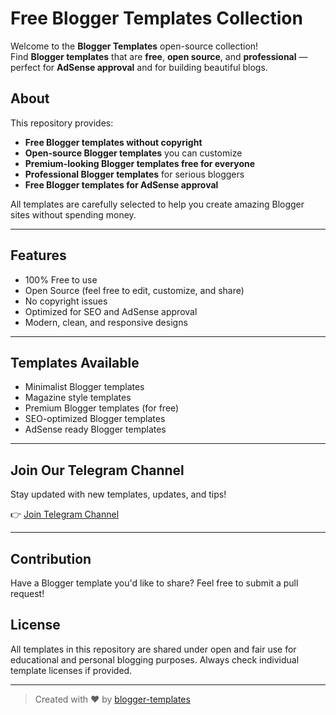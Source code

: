 # Free Blogger Templates Collection

Welcome to the **Blogger Templates** open-source collection!  
Find **Blogger templates** that are **free**, **open source**, and **professional** — perfect for **AdSense approval** and for building beautiful blogs.

## About
This repository provides:
- **Free Blogger templates without copyright**
- **Open-source Blogger templates** you can customize
- **Premium-looking Blogger templates free for everyone**
- **Professional Blogger templates** for serious bloggers
- **Free Blogger templates for AdSense approval**

All templates are carefully selected to help you create amazing Blogger sites without spending money.

---

## Features
- 100% Free to use
- Open Source (feel free to edit, customize, and share)
- No copyright issues
- Optimized for SEO and AdSense approval
- Modern, clean, and responsive designs

---

## Templates Available
- Minimalist Blogger templates
- Magazine style templates
- Premium Blogger templates (for free)
- SEO-optimized Blogger templates
- AdSense ready Blogger templates

---

## Join Our Telegram Channel
Stay updated with new templates, updates, and tips!

👉 [Join Telegram Channel](https://t.me/Free_BloggerTemplates)

---

## Contribution
Have a Blogger template you'd like to share? Feel free to submit a pull request!

## License
All templates in this repository are shared under open and fair use for educational and personal blogging purposes. Always check individual template licenses if provided.

---
> Created with ❤️ by [blogger-templates](https://github.com/blogger-templates)
